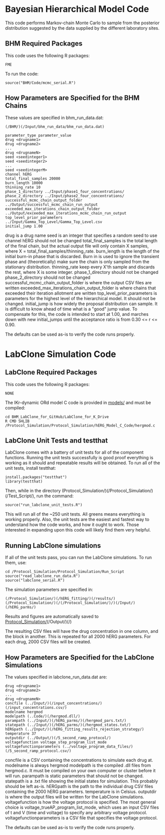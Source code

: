 # Bayesian Hierarchical Model Code
This code performs Markov-chain Monte Carlo to sample from the posterior distribution suggested by the data supplied by the different laboratory sites.

## BHM Required Packages
This code uses the following R packages:
```
FME
```

To run the code:

```
source("BHM/Code/mcmc_serial.R")
```

## How Parameters are Specified for the BHM Chains

These values are specified in bhm_run_data.dat:

```
(/BHM/)(/Input/bhm_run_data/bhm_run_data.dat)
```

```
parameter_type parameter_value
drug <drugname1>
drug <drugname2>
...
drug <drugnameN>
seed <seedinteger1>
seed <seedinteger2>
...
seed <seedintegerM>
channel hERG
total_final_samples 20000
burn_length 10000
thinning_rate 10
phase_1_directory ../Input/phase1_four_concentrations/
phase_2_directory ../Input/phase2_four_concentrations/
successful_mcmc_chain_output_folder ../Output/successful_mcmc_chain_run_output
exceeded_max_iterations_chain_output_folder ../Output/exceeded_max_iterations_mcmc_chain_run_output
top_level_prior_parameters ../Input/Gamma_Top_Level/Gamma_Top_Level.csv
initial_jump 1.00
```

drug is a drug name
seed is an integer that specifies a random seed to use
channel hERG should not be changed
total_final_samples is the total length of the final chain, but the actual output file will only contain X samples, where X = total_final_samples/thinning_rate.
burn_length is the length of the initial burn-in phase that is discarded. Burn in is used to ignore the transient phase and (theoretically) make sure the chain is only sampled from the stationary distribution.
thinning_rate keep every X'th sample and discards the rest, where X is some integer.
phase_1_directory should not be changed
phase_2_directory should not be changed
successful_mcmc_chain_output_folder is where the output CSV files are written
exceeded_max_iterations_chain_output_folder is where chains that exceeded their iteration allotment are written
top_level_prior_parameters is parameters for the highest level of the hierarchical model. It should not be changed.
initial_jump is how widely the proposal distribution can sample. It is difficult to know ahead of time what is a "good" jump value.
To compensate for this, the code is intended to start at 1.00, and marches down with new initial_jumps until the acceptance ratio is from 0.30 <= r <= 0.90.

The defaults can be used as-is to verify the code runs properly.

# LabClone Simulation Code
## LabClone Required Packages
This code uses the following R packages:
```
NONE

```

The IKr-dynamic ORd model C code is provided in [models/](models/) and must be compiled:
```
cd BHM_LabClone_for_GitHub/LabClone_for_K_Drive
R CMD SHLIB /Protocol_Simulation/Protocol_Simulation/hERG_Model_C_Code/hergmod.c
```

## LabClone Unit Tests and testthat
LabClone comes with a battery of unit tests for all of the component functions. Running the unit tests successfully is good proof everything is working as it should and repeatable results will be obtained.
To run all of the unit tests, install testthat:

```
install.packages("testthat")
library(testthat)
```

Then, while in the directory (Protocol_Simulation/)(/Protocol_Simulation/)(/Test_Script/), run the command:
```
source("run_labclone_unit_tests.R")
```

This will run all of the ~250 unit tests. All greens means everything is working properly.
Also, the unit tests are the easiest and fastest way to understand how the code works, and how it ought to work.
Those interested in expanding upon this code will likely find them very helpful.

## Running LabClone simulations
If all of the unit tests pass, you can run the LabClone simulations. To run them, use:

```
cd /Protocol_Simulation/Protocol_Simulation/Run_Script
source("read_labclone_run_data.R")
source("labclone_serial.R")
```

The simulation parameters are specified in:
```
(/Protocol_Simulation/)(/hERG_fitting/)(/results/)
(/Protocol_Simulation/)(/(/Protocol_Simulation/)/)(/Input/)(/hERG_parms/)

```

Results and figures are automatically saved to [Protocol_Simulation/](/Protocol_Simulation/)(/Output/)(/<particular voltage protocol>)

The resulting CSV files will have the drug concentration in one column, and the block in another. This is repeated for all 2000 hERG parameters. For each drug, 2000 CSV files will be created.

## How Parameters are Specified for the LabClone Simulations
The values specified in labclone_run_data.dat are:
```
drug <drugname1>
drug <drugname2>
...
drug <drugnameN>
concfile (../Input/)(/input_concentrations/)(/input_concentrations.csv/)
modelname hergmod
modelpath (..Code/)(/hergmod.dll/)
parampath (../Input/)(/hERG_parms/)(/hergmod_pars.txt/)
statepath (../Input/)(/hERG_parms/)(/hergmod_states.txt/)
hERGpath (../Input/)(/hERG_fitting_results_rejection_strategy/)
temperature 37
outputdir (../Output/)(/5_second_ramp_protocol/)
voltagefunction voltage_step_program_list_mode
voltagefunctionparameters (../voltage_program_data_files/)(/5_second_ramp_protocol.csv/)
```

concfile is a CSV containing the concentrations to simulate each drug at.
modelname is always hergmod
modelpath is the compiled .dll files from hergmod.c. It must be compiled on your own computer or cluster before it will run.
parampath is static parameters that should not be changed.
statepath is a .txt file showing the initial states for simulation. This probably should be left as-is.
hERGpath is the path to the individual drug CSV files containing the 2000 hERG parameters.
temperature is in Celsius.
outputdir is where the output files will be written for the LabClone simulations.
voltagefunction is how the voltage protocol is specified. The most general choice is voltage_trueAP_program_list_mode, which uses an input CSV files of t and V (time and voltage) to specify any arbitrary voltage protocol.
voltagefunctionparameters is a CSV file that specifies the voltage protocol.

The defaults can be used as-is to verify the code runs properly.
